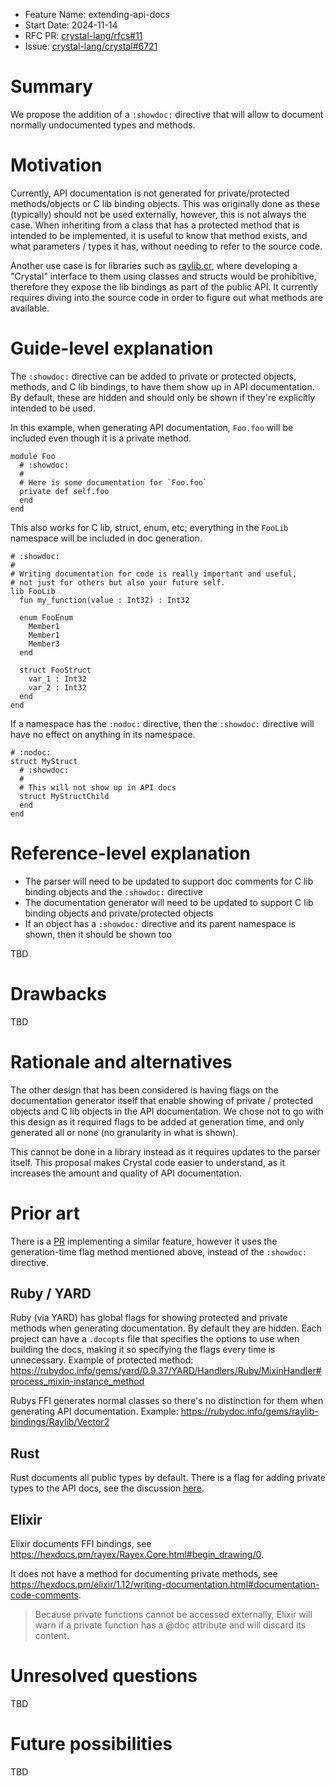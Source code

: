 - Feature Name: extending-api-docs
- Start Date: 2024-11-14
- RFC PR: [crystal-lang/rfcs#11](https://github.com/crystal-lang/rfcs/pull/11)
- Issue: [crystal-lang/crystal#6721](https://github.com/crystal-lang/crystal/issues/6721)

# Summary

We propose the addition of a `:showdoc:` directive that will allow to document normally undocumented types and methods.

# Motivation

Currently, API documentation is not generated for private/protected methods/objects or C lib binding objects.
This was originally done as these (typically) should not be used externally, however, this is not always the case.
When inheriting from a class that has a protected method that is intended to be implemented, it is useful
to know that method exists, and what parameters / types it has, without needing to refer to the source code.

Another use case is for libraries such as [raylib.cr](https://github.com/sol-vin/raylib-cr), where developing a
"Crystal" interface to them using classes and structs would be prohibitive, therefore they expose the lib bindings as part of the public API. It currently requires diving
into the source code in order to figure out what methods are available.

# Guide-level explanation

The `:showdoc:` directive can be added to private or protected objects, methods, and C lib bindings, to have them show up in API documentation.
By default, these are hidden and should only be shown if they're explicitly intended to be used.

In this example, when generating API documentation, `Foo.foo` will be included even though it is a private method.

```crystal
module Foo
  # :showdoc:
  #
  # Here is some documentation for `Foo.foo`
  private def self.foo
  end
end
```

This also works for C lib, struct, enum, etc; everything in the `FooLib` namespace will be included in doc generation.

```crystal
# :showdoc:
#
# Writing documentation for code is really important and useful,
# not just for others but also your future self.
lib FooLib
  fun my_function(value : Int32) : Int32

  enum FooEnum
    Member1
    Member1
    Member3
  end

  struct FooStruct
    var_1 : Int32
    var_2 : Int32
  end
end
```

If a namespace has the `:nodoc:` directive, then the `:showdoc:` directive will have no effect on anything in its namespace.

```crystal
# :nodoc:
struct MyStruct
  # :showdoc:
  #
  # This will not show up in API docs
  struct MyStructChild
  end
end
```

# Reference-level explanation

- The parser will need to be updated to support doc comments for C lib binding objects and the `:showdoc:` directive
- The documentation generator will need to be updated to support C lib binding objects and private/protected objects
- If an object has a `:showdoc:` directive and its parent namespace is shown, then it should be shown too

TBD

# Drawbacks

TBD

# Rationale and alternatives

The other design that has been considered is having flags on the documentation generator itself that enable showing of private / protected objects and C lib objects in the API documentation. We chose not to go with this design as it required flags to be added at generation time, and only generated all or none (no granularity in what is shown).

This cannot be done in a library instead as it requires updates to the parser itself. This proposal makes Crystal code easier to understand, as it increases the amount and quality of API documentation.

# Prior art

There is a [PR](https://github.com/crystal-lang/crystal/pull/14816) implementing a similar feature, however it uses the generation-time flag method mentioned above, instead of the `:showdoc:` directive.

## Ruby / YARD

Ruby (via YARD) has global flags for showing protected and private methods when generating documentation. By default they are hidden.
Each project can have a `.docopts` file that specifies the options to use when building the docs, making it so specifying the flags every time is unnecessary.
Example of protected method: https://rubydoc.info/gems/yard/0.9.37/YARD/Handlers/Ruby/MixinHandler#process_mixin-instance_method

Rubys FFI generates normal classes so there's no distinction for them when generating API documentation. Example: https://rubydoc.info/gems/raylib-bindings/Raylib/Vector2

## Rust

Rust documents all public types by default. There is a flag for adding private types to the API docs, see the discussion [here](https://github.com/rust-lang/cargo/issues/1520).

## Elixir

Elixir documents FFI bindings, see https://hexdocs.pm/rayex/Rayex.Core.html#begin_drawing/0.

It does not have a method for documenting private methods, see https://hexdocs.pm/elixir/1.12/writing-documentation.html#documentation-code-comments.
> Because private functions cannot be accessed externally, Elixir will warn if a private function has a @doc attribute and will discard its content.

# Unresolved questions

TBD

# Future possibilities

TBD
